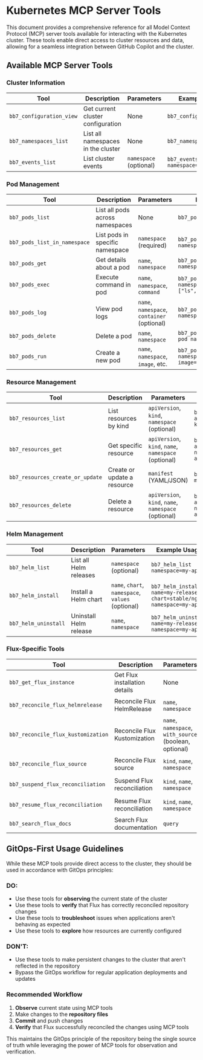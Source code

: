 # Kubernetes MCP Server Tools

This document provides a comprehensive reference for all Model Context Protocol (MCP) server tools available for interacting with the Kubernetes cluster. These tools enable direct access to cluster resources and data, allowing for a seamless integration between GitHub Copilot and the cluster.

## Available MCP Server Tools

### Cluster Information

| Tool | Description | Parameters | Example Usage |
|------|-------------|------------|--------------|
| `bb7_configuration_view` | Get current cluster configuration | None | `bb7_configuration_view` |
| `bb7_namespaces_list` | List all namespaces in the cluster | None | `bb7_namespaces_list` |
| `bb7_events_list` | List cluster events | `namespace` (optional) | `bb7_events_list namespace=my-app` |

### Pod Management

| Tool | Description | Parameters | Example Usage |
|------|-------------|------------|--------------|
| `bb7_pods_list` | List all pods across namespaces | None | `bb7_pods_list` |
| `bb7_pods_list_in_namespace` | List pods in specific namespace | `namespace` (required) | `bb7_pods_list_in_namespace namespace=my-app` |
| `bb7_pods_get` | Get details about a pod | `name`, `namespace` | `bb7_pods_get name=my-pod namespace=my-app` |
| `bb7_pods_exec` | Execute command in pod | `name`, `namespace`, `command` | `bb7_pods_exec name=my-pod namespace=my-app command=["ls", "-la"]` |
| `bb7_pods_log` | View pod logs | `name`, `namespace`, `container` (optional) | `bb7_pods_log name=my-pod namespace=my-app` |
| `bb7_pods_delete` | Delete a pod | `name`, `namespace` | `bb7_pods_delete name=my-pod namespace=my-app` |
| `bb7_pods_run` | Create a new pod | `name`, `namespace`, `image`, etc. | `bb7_pods_run name=test-pod namespace=default image=nginx` |

### Resource Management

| Tool | Description | Parameters | Example Usage |
|------|-------------|------------|--------------|
| `bb7_resources_list` | List resources by kind | `apiVersion`, `kind`, `namespace` (optional) | `bb7_resources_list apiVersion=apps/v1 kind=Deployment` |
| `bb7_resources_get` | Get specific resource | `apiVersion`, `kind`, `name`, `namespace` (optional) | `bb7_resources_get apiVersion=v1 kind=Service name=my-service namespace=my-app` |
| `bb7_resources_create_or_update` | Create or update a resource | `manifest` (YAML/JSON) | `bb7_resources_create_or_update manifest={...}` |
| `bb7_resources_delete` | Delete a resource | `apiVersion`, `kind`, `name`, `namespace` (optional) | `bb7_resources_delete apiVersion=v1 kind=ConfigMap name=my-config namespace=my-app` |

### Helm Management

| Tool | Description | Parameters | Example Usage |
|------|-------------|------------|--------------|
| `bb7_helm_list` | List all Helm releases | `namespace` (optional) | `bb7_helm_list namespace=my-app` |
| `bb7_helm_install` | Install a Helm chart | `name`, `chart`, `namespace`, `values` (optional) | `bb7_helm_install name=my-release chart=stable/nginx namespace=my-app` |
| `bb7_helm_uninstall` | Uninstall Helm release | `name`, `namespace` | `bb7_helm_uninstall name=my-release namespace=my-app` |

### Flux-Specific Tools

| Tool | Description | Parameters | Example Usage |
|------|-------------|------------|--------------|
| `bb7_get_flux_instance` | Get Flux installation details | None | `bb7_get_flux_instance` |
| `bb7_reconcile_flux_helmrelease` | Reconcile Flux HelmRelease | `name`, `namespace` | `bb7_reconcile_flux_helmrelease name=my-release namespace=flux-system` |
| `bb7_reconcile_flux_kustomization` | Reconcile Flux Kustomization | `name`, `namespace`, `with_source` (boolean, optional) | `bb7_reconcile_flux_kustomization name=my-app namespace=flux-system with_source=true` |
| `bb7_reconcile_flux_source` | Reconcile Flux source | `kind`, `name`, `namespace` | `bb7_reconcile_flux_source kind=GitRepository name=flux-system namespace=flux-system` |
| `bb7_suspend_flux_reconciliation` | Suspend Flux reconciliation | `kind`, `name`, `namespace` | `bb7_suspend_flux_reconciliation kind=Kustomization name=my-app namespace=flux-system` |
| `bb7_resume_flux_reconciliation` | Resume Flux reconciliation | `kind`, `name`, `namespace` | `bb7_resume_flux_reconciliation kind=Kustomization name=my-app namespace=flux-system` |
| `bb7_search_flux_docs` | Search Flux documentation | `query` | `bb7_search_flux_docs query="Kustomization spec"` |

## GitOps-First Usage Guidelines

While these MCP tools provide direct access to the cluster, they should be used in accordance with GitOps principles:

### DO:
- Use these tools for **observing** the current state of the cluster
- Use these tools to **verify** that Flux has correctly reconciled repository changes
- Use these tools to **troubleshoot** issues when applications aren't behaving as expected
- Use these tools to **explore** how resources are currently configured

### DON'T:
- Use these tools to make persistent changes to the cluster that aren't reflected in the repository
- Bypass the GitOps workflow for regular application deployments and updates

### Recommended Workflow

1. **Observe** current state using MCP tools
2. Make changes to the **repository files**
3. **Commit** and push changes
4. **Verify** that Flux successfully reconciled the changes using MCP tools

This maintains the GitOps principle of the repository being the single source of truth while leveraging the power of MCP tools for observation and verification.
